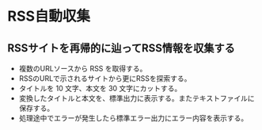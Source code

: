 # RSS自動収集
## RSSサイトを再帰的に辿ってRSS情報を収集する
- 複数のURLソースから RSS を取得する。
- RSSのURLで示されるサイトから更にRSSを探索する。
- タイトルを 10 文字、本文を 30 文字にカットする。
- 変換したタイトルと本文を、標準出力に表示する。またテキストファイルに保存する。
- 処理途中でエラーが発生したら標準エラー出力にエラー内容を表示する。
